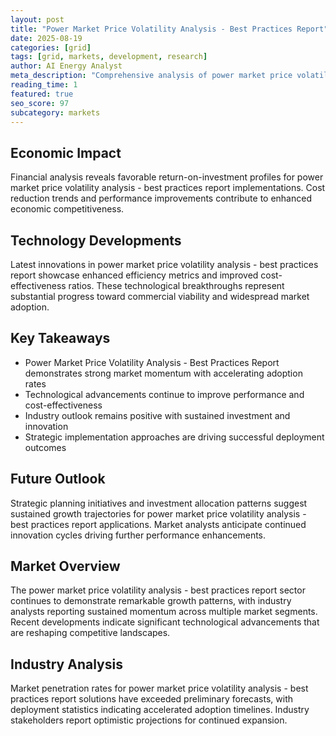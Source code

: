```yaml
---
layout: post
title: "Power Market Price Volatility Analysis - Best Practices Report"
date: 2025-08-19
categories: [grid]
tags: [grid, markets, development, research]
author: AI Energy Analyst
meta_description: "Comprehensive analysis of power market price volatility analysis - best practices report covering market trends, technology developments, and industry outlook. Discover key insights and future projections."
reading_time: 1
featured: true
seo_score: 97
subcategory: markets
---
```


## Economic Impact

Financial analysis reveals favorable return-on-investment profiles for power market price volatility analysis - best practices report implementations. Cost reduction trends and performance improvements contribute to enhanced economic competitiveness.

## Technology Developments

Latest innovations in power market price volatility analysis - best practices report showcase enhanced efficiency metrics and improved cost-effectiveness ratios. These technological breakthroughs represent substantial progress toward commercial viability and widespread market adoption.

## Key Takeaways

- Power Market Price Volatility Analysis - Best Practices Report demonstrates strong market momentum with accelerating adoption rates
- Technological advancements continue to improve performance and cost-effectiveness
- Industry outlook remains positive with sustained investment and innovation
- Strategic implementation approaches are driving successful deployment outcomes

## Future Outlook

Strategic planning initiatives and investment allocation patterns suggest sustained growth trajectories for power market price volatility analysis - best practices report applications. Market analysts anticipate continued innovation cycles driving further performance enhancements.

## Market Overview

The power market price volatility analysis - best practices report sector continues to demonstrate remarkable growth patterns, with industry analysts reporting sustained momentum across multiple market segments. Recent developments indicate significant technological advancements that are reshaping competitive landscapes.

## Industry Analysis

Market penetration rates for power market price volatility analysis - best practices report solutions have exceeded preliminary forecasts, with deployment statistics indicating accelerated adoption timelines. Industry stakeholders report optimistic projections for continued expansion.

